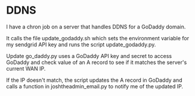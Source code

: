 # DDNS
I have a chron job on a server that handles DDNS for a GoDaddy domain. 

It calls the file update_godaddy.sh which sets the environment variable for my sendgrid API key and runs the script update_godaddy.py.

Update go_daddy.py uses a GoDaddy API key and secret to access GoDaddy and check value of an A record to see if it matches the server's current WAN IP. 

If the IP doesn't match, the script updates the A record in GoDaddy and calls a function in joshtheadmin_email.py to notify me of the updated IP.  
